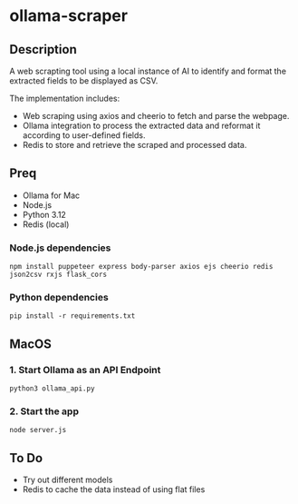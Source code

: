 # ollama-scraper
## Description
A web scrapting tool using a local instance of AI to identify and format the extracted fields to be displayed as CSV. 

The implementation includes:

- Web scraping using axios and cheerio to fetch and parse the webpage.
- Ollama integration to process the extracted data and reformat it according to user-defined fields.
- Redis to store and retrieve the scraped and processed data.

## Preq
- Ollama for Mac
- Node.js
- Python 3.12
- Redis (local)

### Node.js dependencies
```
npm install puppeteer express body-parser axios ejs cheerio redis json2csv rxjs flask_cors
```

### Python dependencies
```
pip install -r requirements.txt
```

## MacOS

### 1. Start Ollama as an API Endpoint
```
python3 ollama_api.py
```

### 2. Start the app
```
node server.js
```

## To Do
- Try out different models
- Redis to cache the data instead of using flat files
  
